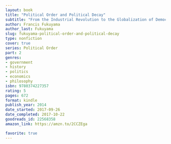```yaml
---
layout: book
title: "Political Order and Political Decay"
subtitle: "From the Industrial Revolution to the Globalization of Democracy"
author: Francis Fukuyama
author_last: Fukuyama
slug: fukuyama-political-order-and-political-decay
type: nonfiction
cover: true
series: Political Order
part: 2
genres:
- government
- history
- politics
- economics
- philosophy
isbn: 9780374227357
rating: 5
pages: 672
format: kindle
publish_year: 2014
date_started: 2017-09-26
date_completed: 2017-10-22
goodreads_id: 22568358
amazon_link: https://amzn.to/2CCZEga

favorite: true
---
```


